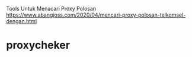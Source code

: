 Tools Untuk Menacari Proxy Polosan
https://www.abangjoss.com/2020/04/mencari-proxy-polosan-telkomsel-dengan.html
# proxycheker
